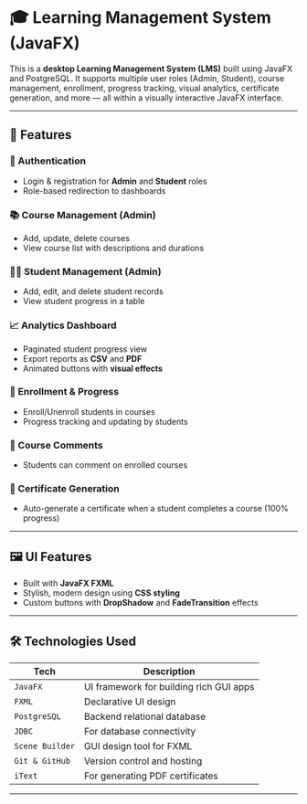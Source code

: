 # 🎓 Learning Management System (JavaFX)

This is a **desktop Learning Management System (LMS)** built using JavaFX and PostgreSQL. It supports multiple user roles (Admin, Student), course management, enrollment, progress tracking, visual analytics, certificate generation, and more — all within a visually interactive JavaFX interface.

---

## 🚀 Features

### 👤 Authentication
- Login & registration for **Admin** and **Student** roles
- Role-based redirection to dashboards

### 📚 Course Management (Admin)
- Add, update, delete courses
- View course list with descriptions and durations

### 🧑‍🎓 Student Management (Admin)
- Add, edit, and delete student records
- View student progress in a table

### 📈 Analytics Dashboard
- Paginated student progress view
- Export reports as **CSV** and **PDF**
- Animated buttons with **visual effects**

### 📝 Enrollment & Progress
- Enroll/Unenroll students in courses
- Progress tracking and updating by students

### 💬 Course Comments
- Students can comment on enrolled courses

### 📄 Certificate Generation
- Auto-generate a certificate when a student completes a course (100% progress)

---

## 🖼️ UI Features
- Built with **JavaFX FXML**
- Stylish, modern design using **CSS styling**
- Custom buttons with **DropShadow** and **FadeTransition** effects

---

## 🛠️ Technologies Used

| Tech            | Description                                |
|-----------------|--------------------------------------------|
| `JavaFX`        | UI framework for building rich GUI apps    |
| `FXML`          | Declarative UI design                      |
| `PostgreSQL`    | Backend relational database                |
| `JDBC`          | For database connectivity                  |
| `Scene Builder` | GUI design tool for FXML                   |
| `Git & GitHub`  | Version control and hosting                |
| `iText`         | For generating PDF certificates            |

---